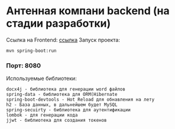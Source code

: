 # Антенная компани backend (на стадии разработки)
Ссылка на Frontend: [ссылка](https://github.com/Bygaga63/antenna-client)
Запуск проекта:
```
mvn spring-boot:run
```
### Порт: 8080
Используемые библиотеки:
```
docx4j - библиотека для генерации word файлов
spring-data - библиотека для ORM(Hibernate
spring-boot-devtools - Hot Reload для обнавления на лету
h2 - База данных, в дальнейшем будет MySQL
spring-secuirty - библиотека для аутентификации
lombok - для генерации кода
jjwt - библиотека для создания токенов
```
